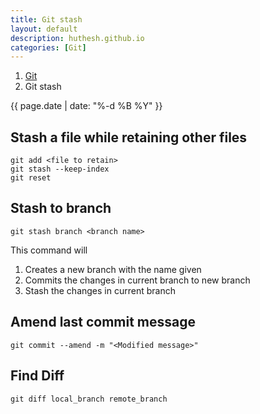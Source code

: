 ```yaml
---
title: Git stash
layout: default
description: huthesh.github.io
categories: [Git]
---
```

<ol class="breadcrumb">
  <li><a href="/Git">Git</a></li>
  <li class="active">Git stash</li>
</ol>

<div>
        {{ page.date | date: "%-d %B %Y" }}
</div>

## Stash a file while retaining other files



```
git add <file to retain>
git stash --keep-index
git reset
```

## Stash to branch


```
git stash branch <branch name>
```
This command will
<ol>
  <li>Creates a new branch with the name given</li>
  <li>Commits the changes in current branch to new branch</li>
  <li>Stash the changes in current branch</li>
</ol>


## Amend last commit message


```
git commit --amend -m "<Modified message>"
```

## Find Diff 

```
git diff local_branch remote_branch
```

